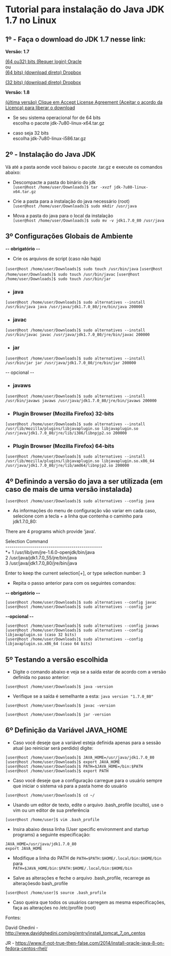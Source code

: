 # Tutorial para instalação do Java JDK 1.7 no Linux

## 1º - Faça o download do JDK 1.7 nesse link:

**Versão: 1.7**

[(64 ou32) bits (Requer login) Oracle](http://www.oracle.com/technetwork/java/javase/downloads/java-archive-downloads-javase7-521261.html#jdk-7u80-oth-JPR) <br>
ou <br>
[(64 bits) (download direto) Dropbox](https://www.dropbox.com/s/2cs9k4cfhag5gm0/jdk-7u80-linux-x64.tar.gz?dl=0)  <br>

[(32 bits) (download direto) Dropbox](https://www.dropbox.com/s/qryvdq8uwfh8idq/jdk-7u80-linux-i586.tar.gz?dl=0) <br>

**Versão: 1.8**

[(última versão) Clique em Accept License Agreement (Aceitar o acordo da Licença) para liberar o download](http://www.oracle.com/technetwork/java/javase/downloads/jdk8-downloads-2133151.html)<br>
  
* Se seu sistema operacional for de 64 bits<br>
escolha o pacote jdk-7u80-linux-x64.tar.gz<br>

* caso seja 32 bits <br>
escolha jdk-7u80-linux-i586.tar.gz<br>

## 2º - Instalação do Java JDK

Vá até a pasta aonde você baixou o pacote .tar.gz e execute os comandos abaixo:

* Descompacte a pasta do binário do jdk<br>
```[user@host /home/user/Downloads]$ tar -xvzf jdk-7u80-linux-x64.tar.gz```

* Crie a pasta para a instalação do java necessário (root)<br>
```[user@host /home/user/Downloads]$ sudo mkdir /usr/java```

* Mova a pasta do java para o local da instalação<br>
```[user@host /home/user/Downloads]$ sudo mv -v jdk1.7.0_80 /usr/java```

## 3º Configurações Globais de Ambiente

**-- obrigatório --**
* Crie os arquivos de script (caso não haja)

```[user@host /home/user/Downloads]$ sudo touch /usr/bin/java```
```[user@host /home/user/Downloads]$ sudo touch /usr/bin/javac```
```[user@host /home/user/Downloads]$ sudo touch /usr/bin/jar```

* ### java
```[user@host /home/user/Downloads]$ sudo alternatives --install /usr/bin/java java /usr/java/jdk1.7.0_80/jre/bin/java 200000```


* ### javac
```[user@host /home/user/Downloads]$ sudo alternatives --install /usr/bin/javac javac /usr/java/jdk1.7.0_80/jre/bin/javac 200000```


* ### jar
```[user@host /home/user/Downloads]$ sudo alternatives --install /usr/bin/jar jar /usr/java/jdk1.7.0_80/jre/bin/jar 200000```

-- opcional --

* ### javaws
```[user@host /home/user/Downloads]$ sudo alternatives --install /usr/bin/javaws javaws /usr/java/jdk1.7.0_80/jre/bin/javaws 200000```

* ### Plugin Browser (Mozilla Firefox) 32-bits
```[user@host /home/user/Downloads]$ sudo alternatives --install /usr/lib/mozilla/plugins/libjavaplugin.so libjavaplugin.so /usr/java/jdk1.7.0_80/jre/lib/i386/libnpjp2.so 200000```

* ### Plugin Browser (Mozilla Firefox) 64-bits
```[user@host /home/user/Downloads]$ sudo alternatives --install /usr/lib/mozilla/plugins/libjavaplugin.so libjavaplugin.so.x86_64 /usr/java/jdk1.7.0_80/jre/lib/amd64/libnpjp2.so 200000```


## 4º Definindo a versão do java a ser utilizada (em caso de mais de uma versão instalada)

```[user@host /home/user/Downloads]$ sudo alternatives --config java```

* As informações do menu de configuração vão variar em cada caso, selecione com a tecla + a linha que contenha o caminho para jdk1.7.0_80:

There are 4 programs which provide 'java'.<br>

  Selection    Command<br>
-----------------------------------------------<br>
\*+ 1         /usr/lib/jvm/jre-1.6.0-openjdk/bin/java<br>
    2         /usr/java/jdk1.7.0_55/jre/bin/java<br>
    3         /usr/java/jdk1.7.0_80/jre/bin/java<br>

Enter to keep the current selection[+], or type selection number: 3<br>

* Repita o passo anterior para com os seguintes comandos:

**-- obrigatório --**

```[user@host /home/user/Downloads]$ sudo alternatives --config javac```<br>
```[user@host /home/user/Downloads]$ sudo alternatives --config jar```<br>

**--opcional --**

```[user@host /home/user/Downloads]$ sudo alternatives --config javaws```<br>
```[user@host /home/user/Downloads]$ sudo alternatives --config libjavaplugin.so (caso 32 bits)```<br>
```[user@host /home/user/Downloads]$ sudo alternatives --config libjavaplugin.so.x86_64 (caso 64 bits)```<br>

## 5º Testando a versão escolhida

* Digite o comando abaixo e veja se a saída estar de acordo com a versão definida no passo anterior:<br>

```[user@host /home/user/Downloads]$ java -version```

* Verifique se a saída é semelhante a esta:
```java version "1.7.0_80"```<br>

```[user@host /home/user/Downloads]$ javac -version```<br>

```[user@host /home/user/Downloads]$ jar -version```<br>

## 6º Definição da Variável JAVA_HOME 

* Caso você deseje que a variável esteja definida apenas para a sessão atual (ao reiniciar será perdido) digite:

```[user@host /home/user/Downloads]$ JAVA_HOME=/usr/java/jdk1.7.0_80```<br>
```[user@host /home/user/Downloads]$ export JAVA_HOME```<br>
```[user@host /home/user/Downloads]$ PATH=$JAVA_HOME=/bin:$PATH```<br>
```[user@host /home/user/Downloads]$ export PATH```<br>

* Caso você deseje que a configuração carregue para o usuário sempre que iniciar o sistema vá para a pasta home do usuário

```[user@host /home/user/Downloads]$ cd ~/```

* Usando um editor de texto, edite o arquivo .bash_profile (oculto), use o vim ou um editor de sua preferência 

```[user@host /home/user]$ vim .bash_profile```

* Insira abaixo dessa linha (User specific environment and startup programs) a seguinte especificação:

```JAVA_HOME=/usr/java/jdk1.7.0_80```<br>
```export JAVA_HOME```<br>

* Modifique a linha do PATH de 
```PATH=$PATH:$HOME/.local/bin:$HOME/bin```<br>
para <br>
```PATH=$JAVA_HOME/bin:$PATH:$HOME/.local/bin:$HOME/bin```<br>

* Salve as alterações e feche o arquivo .bash_profile, recarrege as alteraçõesdo bash_profile

```[user@host /home/user]$ source .bash_profile```<br>

* Caso queira que todos os usuários carregem as mesma especificações, faça as alterações no /etc/profile (root)

Fontes:<br>

David Ghedini - http://www.davidghedini.com/pg/entry/install_tomcat_7_on_centos<br>

JR - https://www.if-not-true-then-false.com/2014/install-oracle-java-8-on-fedora-centos-rhel/<br>
